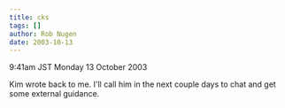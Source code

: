 ```yaml
---
title: cks
tags: []
author: Rob Nugen
date: 2003-10-13
---
```


<p class=date>9:41am JST Monday 13 October 2003</p>

<p>Kim wrote back to me.  I'll call him in the next couple days to
chat and get some external guidance.</p>


